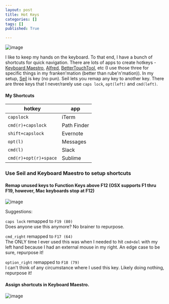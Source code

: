 ```yaml
---
layout: post
title: Hot Keys
categories: []
tags: []
published: True

---
```


![image](https://cloud.githubusercontent.com/assets/12622205/7895860/d776ae68-0671-11e5-83bb-b6c29a97d6b5.png)

I like to keep my hands on the keyboard. To that end, I have a bunch of shortcuts for quick navigation. There are lots of apps to create hotkeys - [Keyboard Maestro](http://www.keyboardmaestro.com/main/), [Alfred](http://www.alfredapp.com/), [BetterTouchTool](http://www.bettertouchtool.net/), etc (I use those three for specific things in my franken'mation (better than rube'n'mation)). In my setup, [Seil](https://pqrs.org/osx/karabiner/seil.html.en) is key (no pun). Seil lets you remap any key to another key. There are three keys that I never/rarely use `caps lock`, `opt(left)` and `cmd(left)`.

#### My Shortcuts

|**hotkey** | **app**|
|---------------------|---------------|
|`capslock`| iTerm|
|`cmd(r)+capslock`| Path Finder|
|`shift+capslock`| Evernote|
|`opt(l)`| Messages|
|`cmd(l)`| Slack|
|`cmd(r)+opt(r)+space`| Sublime|


<!-- |`opt-r`| help file| -->

### Use Seil and Keyboard Maestro to setup shortcuts

#### Remap unused keys to Function Keys above F12 (OSX supports F1 thru F19, however, Mac keyboards stop at F12)

![image](https://cloud.githubusercontent.com/assets/12622205/7895643/9fa2d7c8-0667-11e5-9f44-4f3ac9d9bfd9.png)

Suggestions:

`caps lock` remapped to `F19 (80)`<br>
Does anyone use this anymore? No brainer to repurpose.

`cmd_right` remapped to `F17 (64)`<br>
The ONLY time I ever used this was when I needed to hit `cmd+del` with my left hand because I had an external mouse in my right. An edge case to be sure, repurpose it!

`option_right` remapped to `F18 (79)`<br>
I can't think of any circumstance where I used this key. Likely doing nothing, repurpose it!


#### Assign shortcuts in Keyboard Maestro.

![image](https://cloud.githubusercontent.com/assets/12622205/7895639/78b57328-0667-11e5-9e09-42d7ca2f1bea.png)




